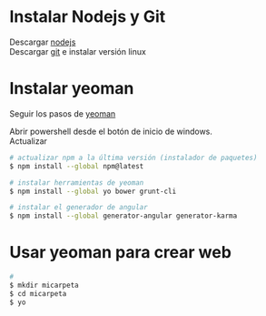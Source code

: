 # Instalar Nodejs y Git

Descargar [nodejs](https://nodejs.org/en/)  
Descargar [git](https://github.com/git-for-windows/git/releases/download/v2.7.0.windows.1/Git-2.7.0-64-bit.exe) e instalar versión linux
# Instalar yeoman

Seguir los pasos de [yeoman](http://yeoman.io/codelab/setup.html)  

Abrir powershell desde el botón de inicio de windows.  
Actualizar 
```bash
# actualizar npm a la última versión (instalador de paquetes)
$ npm install --global npm@latest

# instalar herramientas de yeoman
$ npm install --global yo bower grunt-cli

# instalar el generador de angular
$ npm install --global generator-angular generator-karma
```
# Usar  yeoman para crear web


```bash
# 
$ mkdir micarpeta
$ cd micarpeta
$ yo
```
